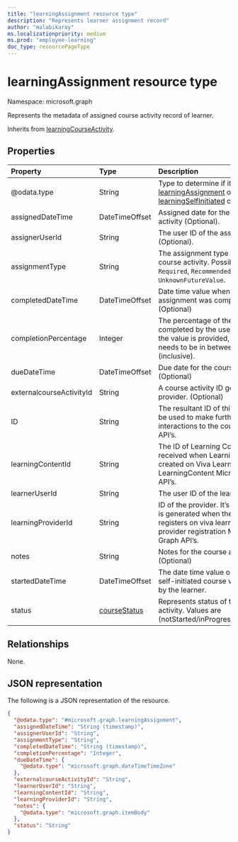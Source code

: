 ```yaml
---
title: "learningAssignment resource type"
description: "Represents learner assignment record"
author: "malabikaroy"
ms.localizationpriority: medium
ms.prod: "employee-learning"
doc_type: resourcePageType
---
```


# learningAssignment resource type

Namespace: microsoft.graph

Represents the metadata of assigned course activity record of learner.


Inherits from [learningCourseActivity](../resources/learningcourseactivity.md).

## Properties
|Property|Type|Description|
|:---|:---|:---|
|@odata.type|String|Type to determine if it’s a [learningAssignment](../resources/learningassignment.md) or [learningSelfInitiated](../resources/learningselfinitiatedcourse.md) course.|
|assignedDateTime|DateTimeOffset|Assigned date for the course activity (Optional).|
|assignerUserId|String|The user ID of the assigner (Optional).|
|assignmentType|String|The assignment type for the course activity. Possibly values are `Required`, `Recommended`, `UnknownFutureValue`.|
|completedDateTime|DateTimeOffset|Date time value when the assignment was completed. (Optional)|
|completionPercentage|Integer|The percentage of the course completed by the user(Optional). If the value is provided, the value needs to be in between 0 and 100 (inclusive).|
|dueDateTime|DateTimeOffset|Due date for the course activity. (Optional)|
|externalcourseActivityId|String|A course activity ID generated at provider. (Optional)|
|ID|String|The resultant ID of this request can be used to make further interactions to the course activity API’s.|
|learningContentId|String| The ID of Learning Content received when Learning Content is created on Viva Learning using LearningContent Microsoft Graph API’s.|
|learnerUserId|String|The user ID of the learner.|
|learningProviderId|String|ID of the provider. It’s a GUID which is generated when the provider registers on viva learning using provider registration Microsoft Graph API’s.|
|notes|String|Notes for the course activity. (Optional)|
|startedDateTime|DateTimeOffset|The date time value on which the self-initiated course was started by the learner.|
|status|[courseStatus](../resources/courseStatus.md)|Represents status of the course activity. Values are (notStarted/inProgress/completed).|

## Relationships
None.

## JSON representation
The following is a JSON representation of the resource.

<!-- {
  "blockType": "resource",
  "keyProperty": "id",
  "@odata.type": "microsoft.graph.learningAssignment",
  "openType": false
}
-->

``` json
{
  "@odata.type": "#microsoft.graph.learningAssignment",
  "assignedDateTime": "String (timestamp)",
  "assignerUserId": "String",
  "assignmentType": "String",
  "completedDateTime": "String (timestamp)",
  "completionPercentage": "Integer",
  "dueDateTime": {
    "@odata.type": "microsoft.graph.dateTimeTimeZone"
  },
  "externalcourseActivityId": "String",
  "learnerUserId": "String",
  "learningContentId": "String",
  "learningProviderId": "String",
  "notes": {
    "@odata.type": "microsoft.graph.itemBody"
  },
  "status": "String"
}
```

